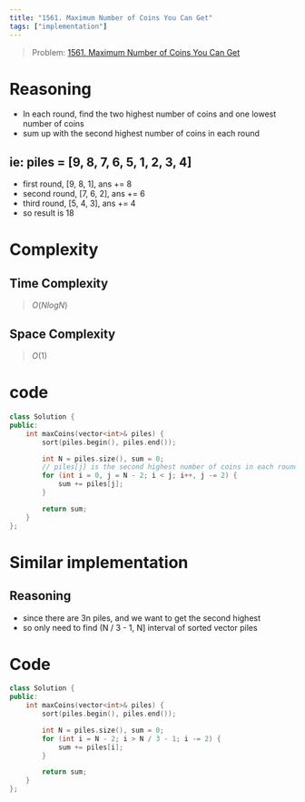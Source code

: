 ```yaml
---
title: "1561. Maximum Number of Coins You Can Get"
tags: ["implementation"]
---
```


> Problem: [1561. Maximum Number of Coins You Can Get](https://leetcode.com/problems/maximum-number-of-coins-you-can-get/description/?envType=daily-question&envId=2023-11-24)

# Reasoning
- In each round, find the two highest number of coins and one lowest number of coins
- sum up with the second highest number of coins in each round

## ie: piles = [9, 8, 7, 6, 5, 1, 2, 3, 4]
- first round, [9, 8, 1], ans += 8
- second round, [7, 6, 2], ans += 6
- third round, [5, 4, 3], ans += 4
- so result is 18

# Complexity
## Time Complexity
> $O(NlogN)$
## Space Complexity
> $O(1)$

# code
```cpp
class Solution {
public:
    int maxCoins(vector<int>& piles) {
        sort(piles.begin(), piles.end());

        int N = piles.size(), sum = 0;
        // piles[j] is the second highest number of coins in each round
        for (int i = 0, j = N - 2; i < j; i++, j -= 2) {
            sum += piles[j];
        }

        return sum;
    }
};
```

# Similar implementation

## Reasoning
- since there are 3n piles, and we want to get the second highest
- so only need to find (N / 3 - 1, N] interval of sorted vector piles

# Code
```cpp
class Solution {
public:
    int maxCoins(vector<int>& piles) {
        sort(piles.begin(), piles.end());

        int N = piles.size(), sum = 0;
        for (int i = N - 2; i > N / 3 - 1; i -= 2) {
            sum += piles[i];
        }

        return sum;
    }
};
```